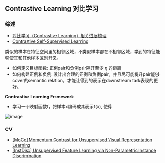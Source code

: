 ## Contrastive Learning 对比学习

### 综述

- [对比学习（Contrastive Learning）相关进展梳理](https://zhuanlan.zhihu.com/p/141141365)
- [Contrastive Self-Supervised Learning](https://ankeshanand.com/blog/2020/01/26/contrative-self-supervised-learning.html)

类似的样本在特征空间里的相邻区域，不类似样本都在不相邻区域，学到的特征能够使其和其他样本区别开来。
- 如何定义目标函数: 正例pair和负例pair隔开至少 $\eta$ 的距离
- 如何构建正例和负例: 设计出合理的正例和负例pair，并且尽可能提升pair能够cover的semantic relation，才能让得到的表示在downstream task表现的更好。

**Contrastive Learning Framework**
- 学习一个映射函数f，把样本x编码成其表示f(x), 使得

 ![image](https://user-images.githubusercontent.com/46979228/190882819-ea6f469b-efce-4302-94b2-36819eaea3b9.png)

### CV

- [[MoCo] Momentum Contrast for Unsupervised Visual Representation Learning](https://arxiv.org/pdf/1911.05722.pdf)
- [[InstDisc] Unsupervised Feature Learning via Non-Parametric Instance Discrimination](https://arxiv.org/pdf/1805.01978.pdf)

